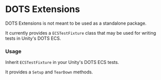 # DOTS Extensions

DOTS Extensions is not meant to be used as a standalone package.

It currently provides a `ECSTestFixture` class that may be used for writing tests in Unity's DOTS ECS.

### Usage

Inherit `ECSTestFixture` in your Unity's DOTS ECS tests.

It provides a `Setup` and `TearDown` methods.
